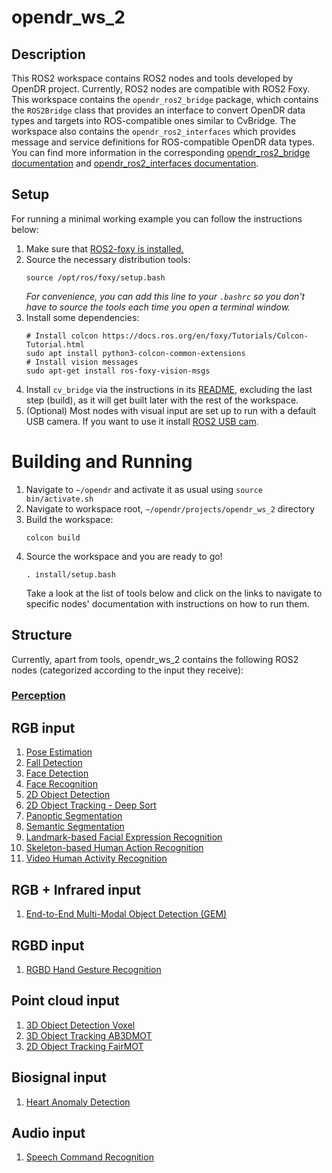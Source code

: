# opendr_ws_2

## Description
This ROS2 workspace contains ROS2 nodes and tools developed by OpenDR project. Currently, ROS2 nodes are compatible with ROS2 Foxy.
This workspace contains the `opendr_ros2_bridge` package, which contains the `ROS2Bridge` class that provides an interface to convert OpenDR data types and targets into ROS-compatible
ones similar to CvBridge. The workspace also contains the `opendr_ros2_interfaces` which provides message and service definitions for ROS-compatible OpenDR data types. You can find more information in the corresponding [opendr_ros2_bridge documentation](../../docs/reference/ros2bridge.md) and [opendr_ros2_interfaces documentation](). <!-- add interfaces readme link -->

## Setup

For running a minimal working example you can follow the instructions below:

1. Make sure that [ROS2-foxy is installed.](https://docs.ros.org/en/foxy/Installation/Ubuntu-Install-Debians.html)
2. Source the necessary distribution tools:
    ```shell
    source /opt/ros/foxy/setup.bash
    ```
   _For convenience, you can add this line to your `.bashrc` so you don't have to source the tools each time you open a  terminal window._
3. Install some dependencies:
    ```shell
    # Install colcon https://docs.ros.org/en/foxy/Tutorials/Colcon-Tutorial.html
    sudo apt install python3-colcon-common-extensions
    # Install vision messages
    sudo apt-get install ros-foxy-vision-msgs
    ```
4. Install `cv_bridge` via the instructions in its [README](https://github.com/ros-perception/vision_opencv/tree/ros2/cv_bridge#installation), excluding the last step (build), as it will get built later with the rest of the workspace.
5. (Optional) Most nodes with visual input are set up to run with a default USB camera. 
If you want to use it install [ROS2 USB cam](https://index.ros.org/r/usb_cam/).

Building and Running
====
1. Navigate to `~/opendr` and activate it as usual using `source bin/activate.sh`
2. Navigate to workspace root, `~/opendr/projects/opendr_ws_2` directory
3. Build the workspace:
    ```shell
    colcon build
    ```
4. Source the workspace and you are ready to go!
    ```shell
    . install/setup.bash
    ```
   Take a look at the list of tools below and click on the links to navigate to specific nodes' documentation with instructions on how to run them.

## Structure

Currently, apart from tools, opendr_ws_2 contains the following ROS2 nodes (categorized according to the input they receive):

### [Perception](src/opendr_perception/README.md)
## RGB input
1. [Pose Estimation](src/opendr_perception/README.md#pose-estimation-ros2-node)
2. [Fall Detection](src/opendr_perception/README.md#fall-detection-ros2-node)
3. [Face Detection](src/opendr_perception/README.md#face-detection-ros2-node)
4. [Face Recognition](src/opendr_perception/README.md#face-recognition-ros2-node)
5. [2D Object Detection](src/opendr_perception/README.md#2d-object-detection-ros2-nodes)
6. [2D Object Tracking - Deep Sort](src/opendr_perception/README.md#2d-object-tracking-deep-sort-ros2-node)
7. [Panoptic Segmentation](src/opendr_perception/README.md#panoptic-segmentation-ros2-node)
8. [Semantic Segmentation](src/opendr_perception/README.md#semantic-segmentation-ros2-node)
9. [Landmark-based Facial Expression Recognition](src/opendr_perception/README.md#landmark-based-facial-expression-recognition-ros2-node)
10. [Skeleton-based Human Action Recognition](src/opendr_perception/README.md#skeleton-based-human-action-recognition-ros2-node)
11. [Video Human Activity Recognition](src/opendr_perception/README.md#video-human-activity-recognition-ros2-node)
## RGB + Infrared input
1. [End-to-End Multi-Modal Object Detection (GEM)](src/opendr_perception/README.md#gem-ros2-node)
## RGBD input
1. [RGBD Hand Gesture Recognition](src/opendr_perception/README.md#rgbd-hand-gesture-recognition-ros2-node)
## Point cloud input
1. [3D Object Detection Voxel](src/opendr_perception/README.md#3d-object-detection-voxel-ros2-node)
2. [3D Object Tracking AB3DMOT](src/opendr_perception/README.md#3d-object-tracking-ab3dmot-ros2-node)
3. [2D Object Tracking FairMOT](src/opendr_perception/README.md#2d-object-tracking-fairmot-ros2-node)
## Biosignal input
1. [Heart Anomaly Detection](src/opendr_perception/README.md#heart-anomaly-detection-ros2-node)
## Audio input
1. [Speech Command Recognition](src/opendr_perception/README.md#speech-command-recognition-ros2-node)
